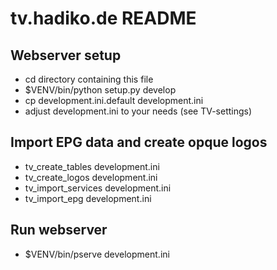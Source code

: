# tv.hadiko.de README

## Webserver setup

* cd directory containing this file
* $VENV/bin/python setup.py develop
* cp development.ini.default development.ini
* adjust development.ini to your needs (see TV-settings)

## Import EPG data and create opque logos

* tv_create_tables development.ini
* tv_create_logos development.ini
* tv_import_services development.ini
* tv_import_epg development.ini

## Run webserver

* $VENV/bin/pserve development.ini
